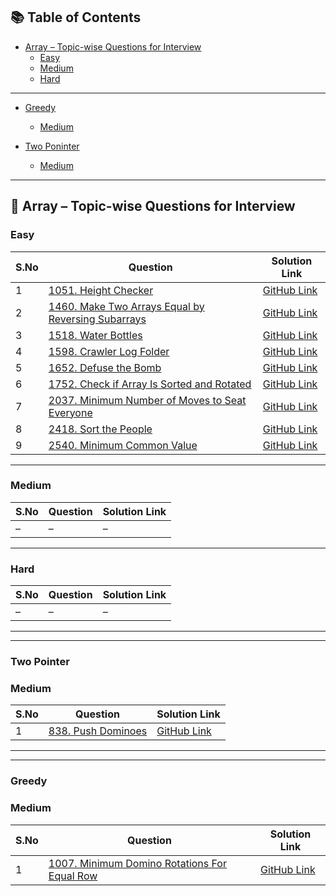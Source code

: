 ## 📚 Table of Contents

- [Array – Topic-wise Questions for Interview](#array--topic-wise-questions-for-interview)
  - [Easy](#easy)
  - [Medium](#medium)
  - [Hard](#hard)
---
- [Greedy](#greedy)
  - [Medium](#medium)

- [Two Poninter](#two-pointer)
  - [Medium](#medium)

---

## 🧮 Array – Topic-wise Questions for Interview

### Easy

| S.No | Question | Solution Link |
|------|----------|----------------|
| 1 | [1051. Height Checker](https://leetcode.com/problems/height-checker/) | [GitHub Link](https://github.com/Niltiwari7/Topic-wise-question-for-Interview/blob/master/Array/Easy/1051.%20Height%20Checker.cpp) |
| 2 | [1460. Make Two Arrays Equal by Reversing Subarrays](https://leetcode.com/problems/make-two-arrays-equal-by-reversing-subarrays/) | [GitHub Link](https://github.com/Niltiwari7/Topic-wise-question-for-Interview/blob/master/Array/Easy/1460.%20Make%20Two%20Arrays%20Equal%20by%20Reversing%20Subarrays.cpp) |
| 3 | [1518. Water Bottles](https://leetcode.com/problems/water-bottles/) | [GitHub Link](https://github.com/Niltiwari7/Topic-wise-question-for-Interview/blob/master/Array/Easy/1518.%20Water%20Bottles.cpp) |
| 4 | [1598. Crawler Log Folder](https://leetcode.com/problems/crawler-log-folder/) | [GitHub Link](https://github.com/Niltiwari7/Topic-wise-question-for-Interview/blob/master/Array/Easy/1598.%20Crawler%20Log%20Folder.cpp) |
| 5 | [1652. Defuse the Bomb](https://leetcode.com/problems/defuse-the-bomb/) | [GitHub Link](https://github.com/Niltiwari7/Topic-wise-question-for-Interview/blob/master/Array/Easy/1652.%20Defuse%20the%20Bomb.cpp) |
| 6 | [1752. Check if Array Is Sorted and Rotated](https://leetcode.com/problems/check-if-array-is-sorted-and-rotated/) | [GitHub Link](https://github.com/Niltiwari7/Topic-wise-question-for-Interview/blob/master/Array/Easy/1752.%20Check%20if%20Array%20Is%20Sorted%20and%20Rotated.cpp) |
| 7 | [2037. Minimum Number of Moves to Seat Everyone](https://leetcode.com/problems/minimum-number-of-moves-to-seat-everyone/) | [GitHub Link](https://github.com/Niltiwari7/Topic-wise-question-for-Interview/blob/master/Array/Easy/2037.%20Minimum%20Number%20of%20Moves%20to%20Seat%20Everyone.cpp) |
| 8 | [2418. Sort the People](https://leetcode.com/problems/sort-the-people/) | [GitHub Link](https://github.com/Niltiwari7/Topic-wise-question-for-Interview/blob/master/Array/Easy/2418.%20Sort%20the%20People.cpp) |
| 9 | [2540. Minimum Common Value](https://leetcode.com/problems/minimum-common-value/) | [GitHub Link](https://github.com/Niltiwari7/Topic-wise-question-for-Interview/blob/master/Array/Easy/2540.%20Minimum%20Common%20Value.cpp) |



---

### Medium

| S.No | Question | Solution Link |
|------|----------|----------------|
| – | – | – |

---

### Hard

| S.No | Question | Solution Link |
|------|----------|----------------|
| – | – | – |

---
---
### Two Pointer

### Medium

| S.No | Question | Solution Link |
|------|----------|----------------|
| 1 | [838. Push Dominoes](https://leetcode.com/problems/push-dominoes/description/) | [GitHub Link](https://github.com/Niltiwari7/Topic-wise-question-for-Interview/blob/master/Two%20Pointer/medium/838.%20Push%20Dominoes.cpp) |

---
---
### Greedy

### Medium
| S.No | Question | Solution Link |
|------|----------|----------------|
| 1 | [1007. Minimum Domino Rotations For Equal Row](https://leetcode.com/problems/minimum-domino-rotations-for-equal-row/description/) | [GitHub Link]([https://github.com/Niltiwari7/Topic-wise-question-for-Interview/blob/master/Two%20Pointer/medium/838.%20Push%20Dominoes.cpp](https://github.com/Niltiwari7/Topic-wise-question-for-Interview/blob/master/Greedy/medium/1007.%20Minimum%20Domino%20Rotations%20For%20Equal%20Row.cpp)) |
